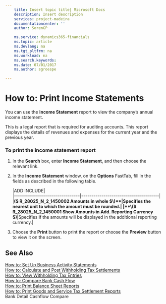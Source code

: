 ```yaml
---
    title: Insert topic title| Microsoft Docs
    description: Insert description
    services: project-madeira
    documentationcenter: ''
    author: SorenGP

    ms.service: dynamics365-financials
    ms.topic: article
    ms.devlang: na
    ms.tgt_pltfrm: na
    ms.workload: na
    ms.search.keywords:
    ms.date: 07/01/2017
    ms.author: sgroespe

---
```

# How to: Print Income Statements
You can use the **Income Statement** report to view the company’s annual income statement.  
  
 This is a legal report that is required for auditing accounts. This report displays the details of revenues and expenses for the current year and the previous year.  
  
### To print the income statement report  
  
1.  In the **Search** box, enter **Income Statement**, and then choose the relevant link.  
  
2.  In the **Income Statement** window, on the **Options** FastTab, fill in the fields as described in the following table.  
  
    |ADD INCLUDE<!--[!INCLUDE[bp_tablefield](../../includes/bp_tabledescription_md.md)]-->|  
    |---------------------------------|---------------------------------------|  
    |**\($ R\_28025\_N\_2\_1450002 Amounts in whole $\)**|Specifies the nearest unit to which the amount must be rounded.|  
    |**\($ R\_28025\_N\_2\_1450001 Show Amounts in Add. Reporting Currency $\)**|Specifies if the amounts will be displayed in the additional reporting currency.|  
  
3.  Choose the **Print** button to print the report or choose the **Preview** button to view it on the screen.  
  
## See Also  
 [How to: Set Up Business Activity Statements](how-to-set-up-business-activity-statements.md)   
 [How to: Calculate and Post Withholding Tax Settlements](how-to-calculate-and-post-withholding-tax-settlements.md)   
 [How to: View Withholding Tax Entries](how-to-view-withholding-tax-entries.md)   
 [How to: Compare Bank Cash Flow](how-to-compare-bank-cash-flow.md)   
 [How to: Print Balance Sheet Reports](how-to-print-balance-sheet-reports.md)   
 [How to: Print Goods and Service Tax Settlement Reports](how-to-print-goods-and-service-tax-settlement-reports.md)   
 Bank Detail Cashflow Compare
